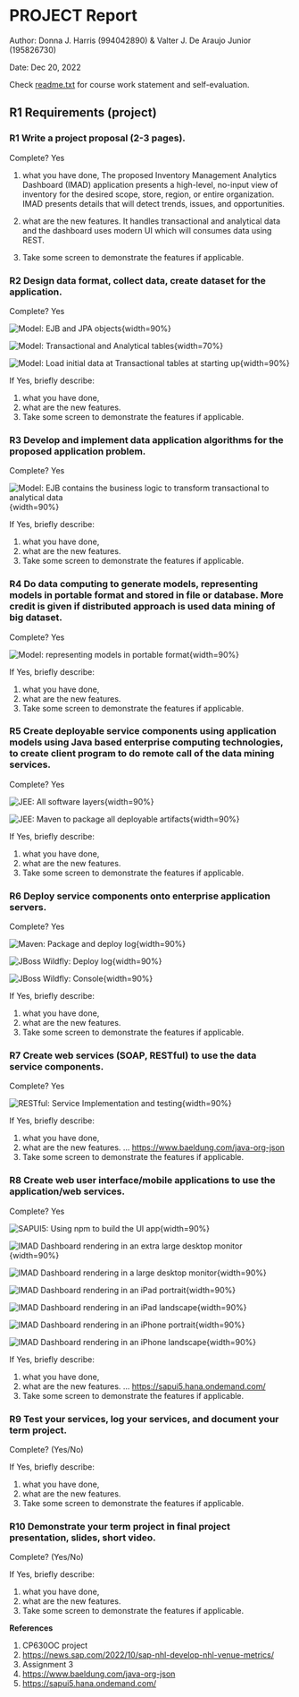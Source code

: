 # PROJECT Report

Author: Donna J. Harris (994042890) & Valter J. De Araujo Junior (195826730)

Date: Dec 20, 2022 

Check [readme.txt](readme.txt) for course work statement and self-evaluation. 
  

## R1 Requirements (project)

### R1 Write a project proposal (2-3 pages).

 
Complete? Yes

1. what you have done, 
The proposed Inventory Management Analytics Dashboard (IMAD) application presents
a high-level, no-input view of inventory for the desired scope, store, region, or entire
organization. IMAD presents details that will detect trends, issues, and opportunities.

2. what are the new features. 
It handles transactional and analytical data and the dashboard uses modern UI which will consumes data using REST.

3. Take some screen to demonstrate the features if applicable. 


### R2 Design data format, collect data, create dataset for the application.

 
Complete? Yes

![Model: EJB and JPA objects](images/R2-1_model_objects.png){width=90%}

![Model: Transactional and Analytical tables](images/R2-2_T_and_A_tables.png){width=70%}

![Model: Load initial data at Transactional tables at starting up](images/R2-3_Load_At_Startup_T_Tables.png){width=90%}

If Yes, briefly describe: 

1. what you have done, 
2. what are the new features. 
3. Take some screen to demonstrate the features if applicable. 


### R3 Develop and implement data application algorithms for the proposed application problem.

 
Complete? Yes

![Model: EJB contains the business logic to transform transactional to analytical data](images/R3-1_EJB_data_application_algorithms.png){width=90%}

If Yes, briefly describe: 

1. what you have done, 
2. what are the new features. 
3. Take some screen to demonstrate the features if applicable. 


### R4 Do data computing to generate models, representing models in portable format and stored in file or database. More credit is given if distributed approach is used data mining of big dataset.

 
Complete? Yes

![Model: representing models in portable format](images/R4-1_representing_models_portable_format_from_T_to_A_table.png){width=90%}

If Yes, briefly describe: 

1. what you have done, 
2. what are the new features. 
3. Take some screen to demonstrate the features if applicable. 


### R5 Create deployable service components using application models using Java based enterprise computing technologies, to create client program to do remote call of the data mining services.

 
Complete? Yes

![JEE: All software layers](images/R5-1_All_software_layers.png){width=90%}

![JEE: Maven to package all deployable artifacts](images/R5-2_create_deployable_service_components.png){width=90%}

If Yes, briefly describe: 

1. what you have done, 
2. what are the new features. 
3. Take some screen to demonstrate the features if applicable. 


### R6 Deploy service components onto enterprise application servers.

 
Complete? Yes

![Maven: Package and deploy log](images/R6-1_deploy_service_components_at_jboss_wildfly.png){width=90%}

![JBoss Wildfly: Deploy log](images/R6-2_deployed_imad-ear_at_jboss_wildfly.png){width=90%}

![JBoss Wildfly: Console](images/R6-3_wildfly_console.png){width=90%}

If Yes, briefly describe: 

1. what you have done, 
2. what are the new features. 
3. Take some screen to demonstrate the features if applicable. 


### R7 Create web services (SOAP, RESTful) to use the data service components.

 
Complete? Yes

![RESTful: Service Implementation and testing](images/R7-1_create_RESTful_web_services.png){width=90%}

If Yes, briefly describe: 

1. what you have done, 
2. what are the new features.  ...  https://www.baeldung.com/java-org-json
3. Take some screen to demonstrate the features if applicable. 


### R8 Create web user interface/mobile applications to use the application/web services.

 
Complete? Yes

![SAPUI5: Using npm to build the UI app](images/R8-1_Build_UI5_App.png){width=90%}

![IMAD Dashboard rendering in an extra large desktop monitor](images/R8-2_xl_desktop_web_ui.png){width=90%}

![IMAD Dashboard rendering in a large desktop monitor](images/R8-3_l_desktop_web_ui.png){width=90%}

![IMAD Dashboard rendering in an iPad portrait](images/R8-4_ipad_web_ui.png){width=90%}

![IMAD Dashboard rendering in an iPad landscape](images/R8-5_ipad_web_ui.png){width=90%}

![IMAD Dashboard rendering in an iPhone portrait](images/R8-6_iphone_web_ui.png){width=90%}

![IMAD Dashboard rendering in an iPhone landscape](images/R8-7_iphone_web_ui.png){width=90%}

If Yes, briefly describe: 

1. what you have done, 
2. what are the new features. ... https://sapui5.hana.ondemand.com/
3. Take some screen to demonstrate the features if applicable. 


### R9 Test your services, log your services, and document your term project.

 
Complete? (Yes/No) 

If Yes, briefly describe: 

1. what you have done, 
2. what are the new features. 
3. Take some screen to demonstrate the features if applicable. 


### R10 Demonstrate your term project in final project presentation, slides, short video.

 
Complete? (Yes/No) 

If Yes, briefly describe: 

1. what you have done, 
2. what are the new features. 
3. Take some screen to demonstrate the features if applicable. 





**References**

1. CP630OC project
2. https://news.sap.com/2022/10/sap-nhl-develop-nhl-venue-metrics/
3. Assignment 3
4. https://www.baeldung.com/java-org-json
5. https://sapui5.hana.ondemand.com/